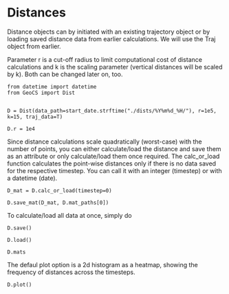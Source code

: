 # Distances

Distance objects can by initiated with an existing trajectory object or by loading saved distance data from earlier calculations. We will use the Traj object from earlier.

Parameter r is a cut-off radius to limit computational cost of distance calculations and k is the scaling parameter (vertical distances will be scaled by k). Both can be changed later on, too.

```
from datetime import datetime
from GeoCS import Dist


D = Dist(data_path=start_date.strftime("./dists/%Y%m%d_%H/"), r=1e5, k=15, traj_data=T)

D.r = 1e4
```

Since distance calculations scale quadratically (worst-case) with the number of points, you can either calculate/load the distance and save them as an attribute or only calculate/load them once required. The calc_or_load function calculates the point-wise distances only if there is no data saved for the respective timestep. You can call it with an integer (timestep) or with a datetime (date).

```
D_mat = D.calc_or_load(timestep=0)

D.save_mat(D_mat, D.mat_paths[0])
```

To calculate/load all data at once, simply do

```
D.save()

D.load()

D.mats
```

The defaul plot option is a 2d histogram as a heatmap, showing the frequency of distances across the timesteps.

```
D.plot()
```